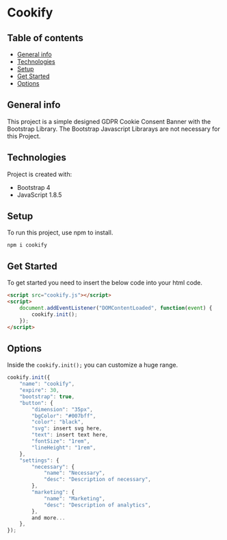 # Cookify

## Table of contents
* [General info](#general-info)
* [Technologies](#technologies)
* [Setup](#setup)
* [Get Started](#get-started)
* [Options](#options)

## General info
This project is a simple designed GDPR Cookie Consent Banner with the Bootstrap Library.
The Bootstrap Javascript Librarays are not necessary for this Project.

## Technologies
Project is created with:
* Bootstrap 4
* JavaScript 1.8.5

## Setup
To run this project, use npm to install.

`npm i cookify`

## Get Started
To get started you need to insert the below code into your html code.

```html
<script src="cookify.js"></script>
<script>
    document.addEventListener("DOMContentLoaded", function(event) {
        cookify.init();
    });
</script>
```

## Options
Inside the `cookify.init();` you can customize a huge range.

```javascript
cookify.init({
    "name": "cookify",
    "expire": 30,
    "bootstrap": true,
    "button": {
        "dimension": "35px",
        "bgColor": "#007bff",
        "color": "black",
        "svg": insert svg here,
        "text": insert text here,
        "fontSize": "1rem",
        "lineHeight": "1rem",
    },
    "settings": {
        "necessary": {
            "name": "Necessary",
            "desc": "Description of necessary",
        },
        "marketing": {
            "name": "Marketing",
            "desc": "Description of analytics",
        },
        and more...
    },
});
```
